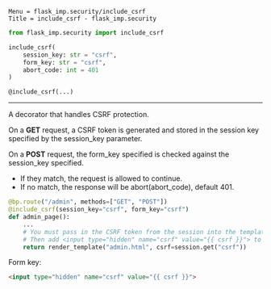 ```
Menu = flask_imp.security/include_csrf
Title = include_csrf - flask_imp.security
```

```python
from flask_imp.security import include_csrf
```

```python
include_csrf(
    session_key: str = "csrf",
    form_key: str = "csrf",
    abort_code: int = 401
)
```

`@include_csrf(...)`

---


A decorator that handles CSRF protection.

On a **GET** request, a CSRF token is generated and stored in the session key
specified by the session_key parameter.

On a **POST** request, the form_key specified is checked against the session_key
specified.

- If they match, the request is allowed to continue.
- If no match, the response will be abort(abort_code), default 401.

```python
@bp.route("/admin", methods=["GET", "POST"])
@include_csrf(session_key="csrf", form_key="csrf")
def admin_page():
    ...
    # You must pass in the CSRF token from the session into the template.
    # Then add <input type="hidden" name="csrf" value="{{ csrf }}"> to the form.
    return render_template("admin.html", csrf=session.get("csrf"))
```

Form key:

```html
<input type="hidden" name="csrf" value="{{ csrf }}">
```